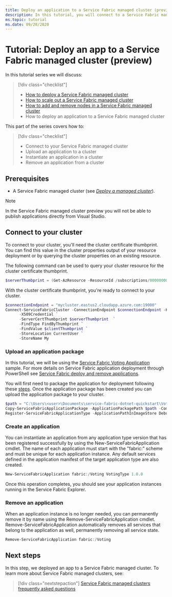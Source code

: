 ```yaml
---
title: Deploy an application to a Service Fabric managed cluster (preview)
description: In this tutorial, you will connect to a Service Fabric managed cluster and deploy an application.
ms.topic: tutorial
ms.date: 09/28/2020
---
```


# Tutorial: Deploy an app to a Service Fabric managed cluster (preview)

In this tutorial series we will discuss:

> [!div class="checklist"]
> * [How to deploy a Service Fabric managed cluster](tutorial-managed-cluster-deploy.md)
> * [How to scale out a Service Fabric managed cluster](tutorial-managed-cluster-scale.md)
> * [How to add and remove nodes in a Service Fabric managed cluster](tutorial-managed-cluster-add-remove-node-type.md)
> * How to deploy an application to a Service Fabric managed cluster

This part of the series covers how to:

> [!div class="checklist"]
> * Connect to your Service Fabric managed cluster
> * Upload an application to a cluster
> * Instantiate an application in a cluster
> * Remove an application from a cluster

## Prerequisites

* A Service Fabric managed cluster (see [*Deploy a managed cluster*](tutorial-managed-cluster-deploy.md)).

> [!NOTE]
> In the Service Fabric managed cluster preview you will not be able to publish applications directly from Visual Studio.

## Connect to your cluster

To connect to your cluster, you'll need the cluster certificate thumbprint. You can find this value in the cluster properties output of your resource deployment or by querying the cluster properties on an existing resource.

The following command can be used to query your cluster resource for the cluster certificate thumbprint.

```powershell
$serverThumbprint = (Get-AzResource -ResourceId /subscriptions/00000000-0000-0000-0000-000000000000/resourceGroups/myResourceGroup/providers/Microsoft.ServiceFabric/managedclusters/myCluster).Properties.clusterCertificateThumbprint
```

With the cluster certificate thumbprint, you're ready to connect to your cluster.

```powershell
$connectionEndpoint = "mycluster.eastus2.cloudapp.azure.com:19000"
Connect-ServiceFabricCluster -ConnectionEndpoint $connectionEndpoint -KeepAliveIntervalInSec 10 `
      -X509Credential `
      -ServerCertThumbprint $serverThumbprint  `
      -FindType FindByThumbprint `
      -FindValue $clientThumbprint `
      -StoreLocation CurrentUser `
      -StoreName My

```

### Upload an application package

In this tutorial, we will be using the [Service Fabric Voting Application](https://github.com/Azure-Samples/service-fabric-dotnet-quickstart/tree/voting-sample-no-reverse-proxy) sample. For more details on Service Fabric application deployment through PowerShell see [Service Fabric deploy and remove applications](service-fabric-deploy-remove-applications.md).

You will first need to package the application for deployment following these [steps](service-fabric-package-apps.md). Once the application package has been created you can upload the application package to your cluster.

```powershell
$path = "C:\Users\<user>\Documents\service-fabric-dotnet-quickstart\Voting\pkg\Debug"
Copy-ServiceFabricApplicationPackage -ApplicationPackagePath $path -CompressPackage -SkipCopy
Register-ServiceFabricApplicationType -ApplicationPathInImageStore Debug
```

### Create an application

You can instantiate an application from any application type version that has been registered successfully by using the New-ServiceFabricApplication cmdlet. The name of each application must start with the "fabric:" scheme and must be unique for each application instance. Any default services defined in the application manifest of the target application type are also created.

```powershell
New-ServiceFabricApplication fabric:/Voting VotingType 1.0.0
```

Once this operation completes, you should see your application instances running in the Service Fabric Explorer.

### Remove an application

When an application instance is no longer needed, you can permanently remove it by name using the Remove-ServiceFabricApplication cmdlet. Remove-ServiceFabricApplication automatically removes all services that belong to the application as well, permanently removing all service state.

```powershell
Remove-ServiceFabricApplication fabric:/Voting
```

## Next steps

In this step, we deployed an app to a Service Fabric managed cluster. To learn more about Service Fabric managed clusters, see:

> [!div class="nextstepaction"]
> [Service Fabric managed clusters frequently asked questions](./faq-managed-cluster.md)
